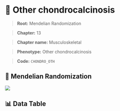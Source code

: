 # 🧪 Other chondrocalcinosis

> **Root:** Mendelian Randomization

> **Chapter:** 13  

> **Chapter name:** Musculoskeletal

> **Phenotype:** Other chondrocalcinosis  

> **Code:** `CHONDRO_OTH`

## 🧬 Mendelian Randomization  

<img src="/MR/Figures/Forward/CHONDRO_OTH.png"/>

## 📊 Data Table

<CsvTableMRF src="/public/MR/Data/Forward/CHONDRO_OTH.csv"/>
